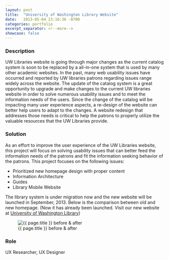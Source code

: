 ```yaml
---
layout: post
title:  "University of Washington Library Website"
date:   2013-05-04 23:16:36 -0700
categories: portfolio
excerpt_separator: <!--more-->
showcase: false
---
```


<!--more-->

### Description

UW Libraries website is going through major changes as the current catalog system is soon to be replaced by a all-in-one system that is used by many other academic websites. In the past, many web usability issues have occurred and reported by UW libraries patrons regarding issues range widely across the website. The update of the catalog system is a great opportunity to upgrade and make changes to the current UW libraries website in order to solve numerous usability issues and to meet the information needs of the users. Since the change of the catalog will be impacting many user experience aspects, a re-design of the website can better help users to adapt to the changes. A website redesign that addresses those needs is critical to help the patrons to properly utilize the valuable resources that the UW Libraries provide.

### Solution

As an effort to improve the user experience of the UW Libraries website, this project will focus on solving usability issues that can better feed the information needs of the patrons and fit the information seeking behavior of the patrons. This project focuses on the following issues:

- Prioritized new homepage design with proper content
- Information Architecture
- Guides
- Library Mobile Website

The library system is under migration now and the new website will be launched in September, 2013. Below is the comparison between old and new homepage. (Now it has already been launched. Visit our new website at [University of Washington Library](http://www.lib.washington.edu/))

<figure>
  <img src="{{ site.url }}/assets/posts/{{ page.date | date: "%Y-%m-%d" }}-{{ page.title | slugify }}/uwlibrary.jpg" alt="{{ page.title }} before & after">
  <figcaption>{{ page.title }} before & after</figcaption>
</figure>

### Role

UX Researcher, UX Designer
